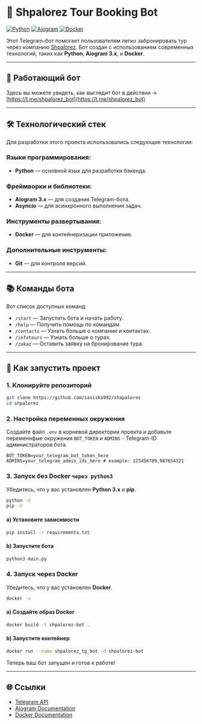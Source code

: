 # 🌟 Shpalorez Tour Booking Bot

[![Python](https://img.shields.io/badge/Python-3.12-blue?logo=python)](https://www.python.org/) 
[![Aiogram](https://img.shields.io/badge/Aiogram-3.x-green?logo=telegram)](https://docs.aiogram.dev/en/latest/)
[![Docker](https://img.shields.io/badge/Docker-blue?logo=docker)](https://www.docker.com/)

Этот Telegram-бот помогает пользователям легко забронировать тур через компанию [Shpalorez](https://shpalorez.com). Бот создан с использованием современных технологий, таких как **Python**, **Aiogram 3.x**, и **Docker**.

---

## 🤖 Работающий бот

Здесь вы можете увидеть, как выглядит бот в действии -> [https://t.me/shpalorez_bot](https://t.me/shpalorez_bot)

---

## 🛠 Технологический стек

Для разработки этого проекта использовались следующие технологии:

### Языки программирования:
- **Python** — основной язык для разработки бэкенда.

### Фреймворки и библиотеки:
- **Aiogram 3.x** — для создания Telegram-бота.
- **Asyncio** — для асинхронного выполнения задач.

### Инструменты развертывания:
- **Docker** — для контейнеризации приложения.

### Дополнительные инструменты:
- **Git** — для контроля версий.

---

## 📚 Команды бота

Вот список доступных команд:

- `/start` — Запустить бота и начать работу.
- `/help` — Получить помощь по командам.
- `/contacts` — Узнать больше о компании и контактах.
- `/infotours` — Узнать больше о турах.
- `/zakaz` — Оставить заявку на бронирование тура.

---

## 🚀 Как запустить проект

### 1. Клонируйте репозиторий
```bash
git clone https://github.com/sasiska992/shapalorez
cd shpalorez
```

### 2. Настройка переменных окружения
Создайте файл `.env` в корневой директории проекта и добавьте переменнфые окружения `BOT_TOKEN` и `ADMINS` - Telegram-ID администраторов бота.
```env
BOT_TOKEN=your_telegram_bot_token_here
ADMINS=your_telegram_admin_ids_here # example: 123456789,987654321
```

### 3. Запуск без Docker `через python3`
Убедитесь, что у вас установлен **Python 3.x** и **pip**.

```bash
python -V
pip -V
```

#### a) Установите зависимости
```bash
pip install -r requirements.txt
```

#### b) Запустите бота
```bash
python3 main.py  
```

### 4. Запуск через Docker
Убедитесь, что у вас установлен **Docker**.

```bash
docker -v
```

#### a) Создайте образ Docker
```bash
docker build -t shpalorez-bot .
```

#### b) Запустите контейнер
```bash
docker run --name shpalorez_tg_bot -d shpalorez-bot
```

Теперь ваш бот запущен и готов к работе!

---

## 🌐 Ссылки

- [Telegram API](https://core.telegram.org/bots/api)
- [Aiogram Documentation](https://docs.aiogram.dev/en/latest/)
- [Docker Documentation](https://docs.docker.com/)
